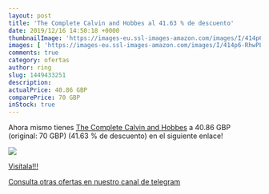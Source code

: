 ```yaml
---
layout: post
title: 'The Complete Calvin and Hobbes al 41.63 % de descuento'
date: 2019/12/16 14:50:18 +0000
thumbnailImage: 'https://images-eu.ssl-images-amazon.com/images/I/414p6-RhwPL._SL200_.jpg'
images: [ 'https://images-eu.ssl-images-amazon.com/images/I/414p6-RhwPL._SL200_.jpg' ]
comments: true
category: ofertas
author: ring
slug: 1449433251
description:
actualPrice: 40.86 GBP
comparePrice: 70 GBP
inStock: true
---
```


Ahora mismo tienes [The Complete Calvin and Hobbes](https://www.amazon.com/dp/1449433251/?tag=redken08-20) a 40.86 GBP (original: 70 GBP) (41.63 %  de descuento) en el siguiente enlace!

[![](https://images-eu.ssl-images-amazon.com/images/I/414p6-RhwPL._SL200_.jpg)](https://www.amazon.com/dp/1449433251/?tag=redken08-20)

[Visítala!!!](https://www.amazon.com/dp/1449433251/?tag=redken08-20)

[Consulta otras ofertas en nuestro canal de telegram](https://t.me/s/ofertas25)
